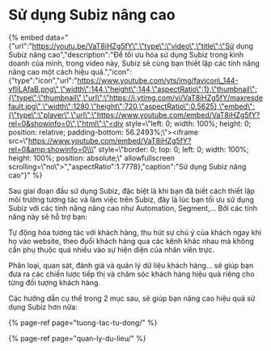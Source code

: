 # Sử dụng Subiz nâng cao

{% embed data="{\"url\":\"https://youtu.be/VaT8iHZg5fY\",\"type\":\"video\",\"title\":\"Sử dụng Subiz nâng cao\",\"description\":\"Để tối ưu hóa sử dụng Subiz trong kinh doanh của mình, trong video này, Subiz sẽ cùng bạn thiết lập các tính năng nâng cao một cách hiệu quả.\",\"icon\":{\"type\":\"icon\",\"url\":\"https://www.youtube.com/yts/img/favicon\_144-vfliLAfaB.png\",\"width\":144,\"height\":144,\"aspectRatio\":1},\"thumbnail\":{\"type\":\"thumbnail\",\"url\":\"https://i.ytimg.com/vi/VaT8iHZg5fY/maxresdefault.jpg\",\"width\":1280,\"height\":720,\"aspectRatio\":0.5625},\"embed\":{\"type\":\"player\",\"url\":\"https://www.youtube.com/embed/VaT8iHZg5fY?rel=0&showinfo=0\",\"html\":\"<div style=\\\"left: 0; width: 100%; height: 0; position: relative; padding-bottom: 56.2493%;\\\"><iframe src=\\\"https://www.youtube.com/embed/VaT8iHZg5fY?rel=0&amp;showinfo=0\\\" style=\\\"border: 0; top: 0; left: 0; width: 100%; height: 100%; position: absolute;\\\" allowfullscreen scrolling=\\\"no\\\"></iframe></div>\",\"aspectRatio\":1.7778},\"caption\":\"Sử dụng Subiz nâng cao\"}" %}

Sau giai đoạn đầu sử dụng Subiz, đặc biệt là khi bạn đã biết cách thiết lập môi trường tương tác và làm việc trên Subiz, đây là lúc bạn tối ưu sử dụng Subiz với các tính năng nâng cao như Automation, Segment,... Bởi các tính năng này sẽ hỗ trợ bạn:

Tự động hóa tương tác với khách hàng, thu hút sự chú ý của khách ngay khi họ vào website, theo đuổi khách hàng qua các kênh khác nhau mà không cần phụ thuộc quá nhiều vào sự hiện diện của nhân viên trực.

Phân loại, quan sát, đánh giá và quản lý dữ liệu khách hàng… sẽ giúp bạn đưa ra các chiến lược tiếp thị và chăm sóc khách hàng hiệu quả riêng cho từng đối tượng khách hàng.

Các hướng dẫn cụ thể trong 2 mục sau, sẽ giúp bạn nâng cao hiệu quả sử dụng Subiz hơn nữa:

{% page-ref page="tuong-tac-tu-dong/" %}

{% page-ref page="quan-ly-du-lieu/" %}

